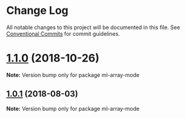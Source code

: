 # Change Log

All notable changes to this project will be documented in this file.
See [Conventional Commits](https://conventionalcommits.org) for commit guidelines.

# [1.1.0](https://github.com/mljs/array/compare/ml-array-mode@1.0.1...ml-array-mode@1.1.0) (2018-10-26)

**Note:** Version bump only for package ml-array-mode





<a name="1.0.1"></a>
## [1.0.1](https://github.com/mljs/array/compare/ml-array-mode@1.0.0...ml-array-mode@1.0.1) (2018-08-03)




**Note:** Version bump only for package ml-array-mode
